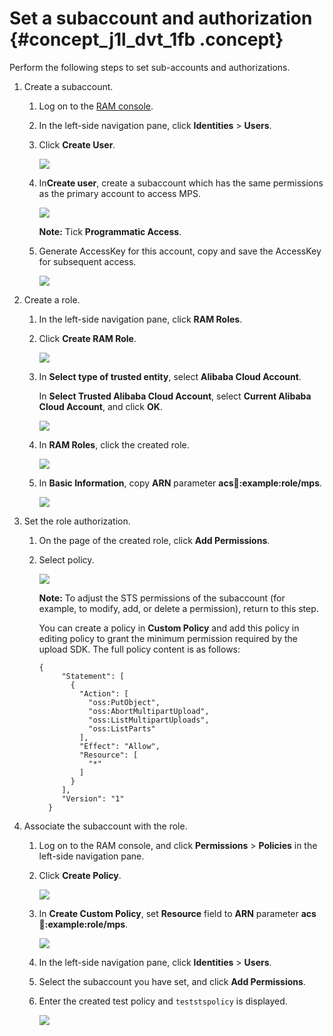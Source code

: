 # Set a subaccount and authorization {#concept_j1l_dvt_1fb .concept}

Perform the following steps to set sub-accounts and authorizations.

1.  Create a subaccount.
    1.  Log on to the [RAM console](https://partners-intl.aliyun.com/login-required#/ram).
    2.  In the left-side navigation pane, click **Identities** \> **Users**.
    3.  Click **Create User**.

        ![](http://static-aliyun-doc.oss-cn-hangzhou.aliyuncs.com/assets/img/11386/155287905438142_en-US.png)

    4.  In**Create user**, create a subaccount which has the same permissions as the primary account to access MPS.

        ![](http://static-aliyun-doc.oss-cn-hangzhou.aliyuncs.com/assets/img/11386/155287905438144_en-US.png)

        **Note:** Tick **Programmatic Access**.

    5.  Generate AccessKey for this account, copy and save the AccessKey for subsequent access.

        ![](http://static-aliyun-doc.oss-cn-hangzhou.aliyuncs.com/assets/img/11386/155287905438167_en-US.png)

2.  Create a role.
    1.  In the left-side navigation pane, click **RAM Roles**.
    2.  Click **Create RAM Role**.

        ![](http://static-aliyun-doc.oss-cn-hangzhou.aliyuncs.com/assets/img/11386/155287905438200_en-US.png)

    3.  In **Select type of trusted entity**, select **Alibaba Cloud Account**.

        In **Select Trusted Alibaba Cloud Account**, select **Current Alibaba Cloud Account**, and click **OK**.

        ![](http://static-aliyun-doc.oss-cn-hangzhou.aliyuncs.com/assets/img/11386/155287905438201_en-US.png)

    4.  In **RAM Roles**, click the created role.

        ![](http://static-aliyun-doc.oss-cn-hangzhou.aliyuncs.com/assets/img/11386/155287905438216_en-US.png)

    5.  In **Basic Information**, copy **ARN** parameter **acs:ram::example:role/mps**.

        ![](http://static-aliyun-doc.oss-cn-hangzhou.aliyuncs.com/assets/img/11386/155287905438202_en-US.png)

3.  Set the role authorization.
    1.  On the page of the created role, click **Add Permissions**.
    2.  Select policy.

        ![](http://static-aliyun-doc.oss-cn-hangzhou.aliyuncs.com/assets/img/11386/155287905538204_en-US.png)

        **Note:** To adjust the STS permissions of the subaccount \(for example, to modify, add, or delete a permission\), return to this step.

        You can create a policy in **Custom Policy** and add this policy in editing policy to grant the minimum permission required by the upload SDK. The full policy content is as follows:

        ```
        {
             "Statement": [
               {
                 "Action": [
                   "oss:PutObject",
                   "oss:AbortMultipartUpload",
                   "oss:ListMultipartUploads",
                   "oss:ListParts"
                 ],
                 "Effect": "Allow",
                 "Resource": [
                   "*"
                 ]
               }
             ],
             "Version": "1"
          }
        ```

4.  Associate the subaccount with the role.
    1.  Log on to the RAM console, and click **Permissions** \> **Policies** in the left-side navigation pane.
    2.  Click **Create Policy**.

        ![](http://static-aliyun-doc.oss-cn-hangzhou.aliyuncs.com/assets/img/11386/155287905538208_en-US.png)

    3.  In **Create Custom Policy**, set **Resource** field to **ARN** parameter **acs:ram::example:role/mps**.

        ![](http://static-aliyun-doc.oss-cn-hangzhou.aliyuncs.com/assets/img/11386/155287905538218_en-US.png)

    4.  In the left-side navigation pane, click **Identities** \> **Users**.
    5.  Select the subaccount you have set, and click **Add Permissions**.
    6.  Enter the created test policy and `teststspolicy` is displayed.

        ![](http://static-aliyun-doc.oss-cn-hangzhou.aliyuncs.com/assets/img/11386/155287905538232_en-US.png)


